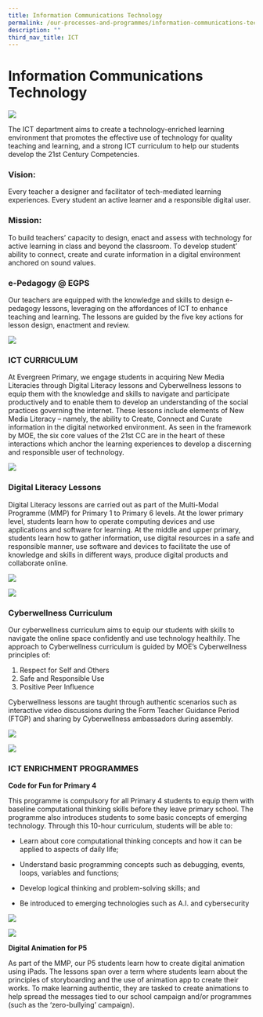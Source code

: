 ```yaml
---
title: Information Communications Technology
permalink: /our-processes-and-programmes/information-communications-technology/
description: ""
third_nav_title: ICT
---
```

# **Information Communications Technology**

![](/images/Department%20Main%20Photos/img_3331.JPG)

The ICT department aims to create a technology-enriched learning environment that promotes the effective use of technology for quality teaching and learning, and a strong ICT curriculum to help our students develop the 21st Century Competencies.

### Vision:

Every teacher a designer and facilitator of tech-mediated learning experiences.
Every student an active learner and a responsible digital user.

### Mission:

To build teachers’ capacity to design, enact and assess with technology for active learning in class and beyond the classroom.
To develop student’ ability to connect, create and curate information in a digital environment anchored on sound values.

### e-Pedagogy @ EGPS
Our teachers are equipped with the knowledge and skills to design e-pedagogy lessons, leveraging on the affordances of ICT to enhance teaching and learning. The lessons are guided by the five key actions for lesson design, enactment and review.

![](/images/Department%20Photos/ICT/ict%20picture%201.jpg)

### ICT CURRICULUM

At Evergreen Primary, we engage students in acquiring New Media Literacies through Digital Literacy lessons and Cyberwellness lessons to equip them with the knowledge and skills to navigate and participate productively and to enable them to develop an understanding of the social practices governing the internet.
These lessons include elements of New Media Literacy – namely, the ability to Create, Connect and Curate information in the digital networked environment. As seen in the framework by MOE, the six core values of the 21st CC are in the heart of these interactions which anchor the learning experiences to develop a discerning and responsible user of technology.

![](/images/Department%20Photos/ICT/ict%20picture%202.jpg)

### Digital Literacy Lessons

Digital Literacy lessons are carried out as part of the Multi-Modal Programme (MMP) for Primary 1 to Primary 6 levels. 
At the lower primary level, students learn how to operate computing devices and use applications and software for learning. 
At the middle and upper primary, students learn how to gather information, use digital resources in a safe and responsible manner, use software and devices to facilitate the use of knowledge and skills in different ways, produce digital products and collaborate online.

![](/images/Department%20Photos/ICT/ict%20picture%203.jpg)

![](/images/Department%20Photos/ICT/ict%20picture%204.jpg)

### Cyberwellness Curriculum

Our cyberwellness curriculum aims to equip our students with skills to navigate the online space confidently and use technology healthily.
The approach to Cyberwellness curriculum is guided by MOE’s Cyberwellness principles of:

1.   Respect for Self and Others
2.  Safe and Responsible Use
3.  Positive Peer Influence

Cyberwellness lessons are taught through authentic scenarios such as interactive video discussions during the Form Teacher Guidance Period (FTGP) and sharing by Cyberwellness ambassadors during assembly.

![](/images/Department%20Photos/ICT/ict%20picture%205.jpg)

![](/images/Department%20Photos/ICT/ict%20picture%206.jpg)

### ICT ENRICHMENT PROGRAMMES 

**Code for Fun for Primary 4**

This programme is compulsory for all Primary 4 students to equip them with baseline computational thinking skills before they leave primary school. The programme also introduces students to some basic concepts of emerging technology. Through this 10-hour curriculum, students will be able to:

* Learn about core computational thinking concepts and how it can be applied to aspects of daily life;

* Understand basic programming concepts such as debugging, events, loops, variables and functions;

* Develop logical thinking and problem-solving skills; and

* Be introduced to emerging technologies such as A.I. and cybersecurity

![](/images/Department%20Photos/ICT/ict%20picture%207.jpg)

![](/images/Department%20Photos/ICT/ict%20picture%208.jpg)

**Digital Animation for P5**

As part of the MMP, our P5 students learn how to create digital animation using iPads. The lessons span over a term where students learn about the principles of storyboarding and the use of animation app to create their works. To make learning authentic, they are tasked to create animations to help spread the messages tied to our school campaign and/or programmes (such as the ‘zero-bullying’ campaign).